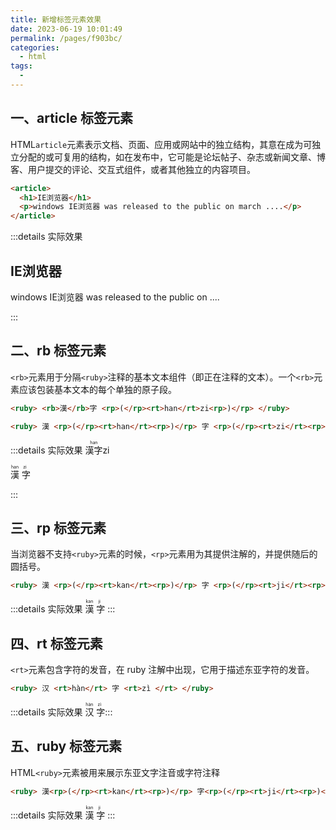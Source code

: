 ```yaml
---
title: 新增标签元素效果
date: 2023-06-19 10:01:49
permalink: /pages/f903bc/
categories:
  - html
tags:
  -
---
```


## 一、article 标签元素

HTML`article`元素表示文档、页面、应用或网站中的独立结构，其意在成为可独立分配的或可复用的结构，如在发布中，它可能是论坛帖子、杂志或新闻文章、博客、用户提交的评论、交互式组件，或者其他独立的内容项目。

```html
<article>
  <h1>IE浏览器</h1>
  <p>windows IE浏览器 was released to the public on march ....</p>
</article>
```

:::details 实际效果

<article>
<h1>IE浏览器</h1>
<p>windows IE浏览器 was released to the public on ....</p>
</article>
:::

## 二、rb 标签元素

`<rb>`元素用于分隔`<ruby>`注释的基本文本组件（即正在注释的文本）。一个`<rb>`元素应该包装基本文本的每个单独的原子段。

```html
<ruby> <rb>漢</rb>字 <rp>(</rp><rt>han</rt>zi<rp>)</rp> </ruby>

<ruby> 漢 <rp>(</rp><rt>han</rt><rp>)</rp> 字 <rp>(</rp><rt>zi</rt><rp>)</rp> </ruby>
```

:::details 实际效果
<ruby>
<rb>漢</rb>字
<rp>(</rp><rt>han</rt>zi<rp>)</rp>
</ruby>

<ruby>
  漢 <rp>(</rp><rt>han</rt><rp>)</rp>
  字 <rp>(</rp><rt>zi</rt><rp>)</rp>
</ruby>

:::

## 三、rp 标签元素

当浏览器不支持`<ruby>`元素的时候，`<rp>`元素用为其提供注解的，并提供随后的圆括号。

```html
<ruby> 漢 <rp>(</rp><rt>kan</rt><rp>)</rp> 字 <rp>(</rp><rt>ji</rt><rp>)</rp> </ruby>
```

:::details 实际效果
<ruby>
漢 <rp>(</rp><rt>kan</rt><rp>)</rp>
字 <rp>(</rp><rt>ji</rt><rp>)</rp>
</ruby>
:::

## 四、rt 标签元素

`<rt>`元素包含字符的发音，在 ruby 注解中出现，它用于描述东亚字符的发音。

```html
<ruby> 汉 <rt>hàn</rt> 字 <rt>zì </rt> </ruby>
```

:::details 实际效果
<ruby>
汉 <rt>hàn</rt>
字 <rt>zì </rt>
</ruby>
:::

## 五、ruby 标签元素

HTML`<ruby>`元素被用来展示东亚文字注音或字符注释

```html
<ruby> 漢<rp>(</rp><rt>kan</rt><rp>)</rp> 字<rp>(</rp><rt>ji</rt><rp>)</rp> </ruby>
```

:::details 实际效果
<ruby>
漢<rp>(</rp><rt>kan</rt><rp>)</rp>
字<rp>(</rp><rt>ji</rt><rp>)</rp>
</ruby>
:::
